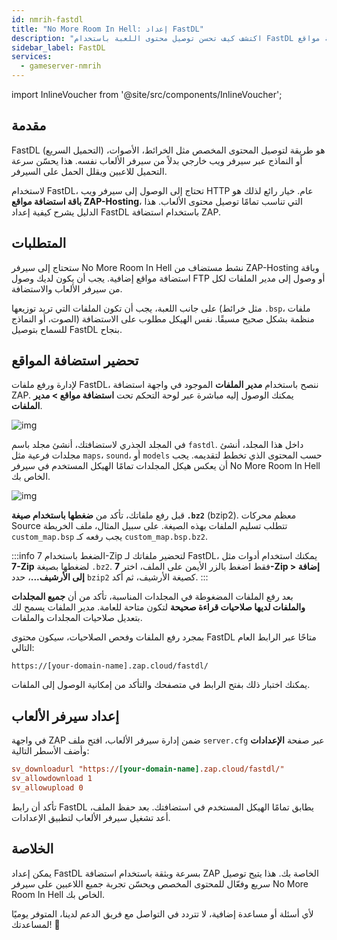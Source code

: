 ```yaml
---
id: nmrih-fastdl
title: "No More Room In Hell: إعداد FastDL"
description: "اكتشف كيف تحسن توصيل محتوى اللعبة باستخدام FastDL عبر استضافة مواقع ZAP-Hosting لتحميلات أسرع وتقليل حمل السيرفر → تعلّم المزيد الآن"
sidebar_label: FastDL
services:
  - gameserver-nmrih
---
```


import InlineVoucher from '@site/src/components/InlineVoucher';


## مقدمة

FastDL (التحميل السريع) هو طريقة لتوصيل المحتوى المخصص مثل الخرائط، الأصوات، أو النماذج عبر سيرفر ويب خارجي بدلاً من سيرفر الألعاب نفسه. هذا يحسّن سرعة التحميل للاعبين ويقلل الحمل على السيرفر.

لاستخدام FastDL، تحتاج إلى الوصول إلى سيرفر ويب HTTP عام. خيار رائع لذلك هو **باقة استضافة مواقع ZAP-Hosting**، التي تناسب تمامًا توصيل محتوى الألعاب. هذا الدليل يشرح كيفية إعداد FastDL باستخدام استضافة ZAP.

<InlineVoucher />

## المتطلبات

ستحتاج إلى سيرفر No More Room In Hell نشط مستضاف من ZAP-Hosting وباقة استضافة مواقع إضافية. يجب أن يكون لديك وصول FTP أو وصول إلى مدير الملفات لكل من سيرفر الألعاب والاستضافة.

على جانب اللعبة، يجب أن تكون الملفات التي تريد توزيعها (مثل خرائط `.bsp`، ملفات الصوت، أو النماذج) منظمة بشكل صحيح مسبقًا. نفس الهيكل مطلوب على الاستضافة للسماح بتوصيل FastDL بنجاح.

## تحضير استضافة المواقع

لإدارة ورفع ملفات FastDL، ننصح باستخدام **مدير الملفات** الموجود في واجهة استضافة ZAP. يمكنك الوصول إليه مباشرة عبر لوحة التحكم تحت **استضافة مواقع > مدير الملفات**.

![img](https://screensaver01.zap-hosting.com/index.php/s/dptRwGTgL6bHXrE/preview)

في المجلد الجذري لاستضافتك، أنشئ مجلد باسم `fastdl`. داخل هذا المجلد، أنشئ مجلدات فرعية مثل `maps`، `sound`، أو `models` حسب المحتوى الذي تخطط لتقديمه. يجب أن يعكس هيكل المجلدات تمامًا الهيكل المستخدم في سيرفر No More Room In Hell الخاص بك.

![img](https://screensaver01.zap-hosting.com/index.php/s/beCCJPFT5si3wRZ/preview)

قبل رفع ملفاتك، تأكد من **ضغطها باستخدام صيغة `.bz2`** (bzip2). معظم محركات Source تتطلب تسليم الملفات بهذه الصيغة. على سبيل المثال، ملف الخريطة `custom_map.bsp` يجب رفعه كـ `custom_map.bsp.bz2`.

:::info الضغط باستخدام 7-Zip
لتحضير ملفاتك لـ FastDL، يمكنك استخدام أدوات مثل **7-Zip** لضغطها بصيغة `.bz2`. فقط اضغط بالزر الأيمن على الملف، اختر **7-Zip > إضافة إلى الأرشيف...**، حدد `bzip2` كصيغة الأرشيف، ثم أكد.
:::

بعد رفع الملفات المضغوطة في المجلدات المناسبة، تأكد من أن **جميع المجلدات والملفات لديها صلاحيات قراءة صحيحة** لتكون متاحة للعامة. مدير الملفات يسمح لك بتعديل صلاحيات المجلدات والملفات.

بمجرد رفع الملفات وفحص الصلاحيات، سيكون محتوى FastDL متاحًا عبر الرابط العام التالي:

```
https://[your-domain-name].zap.cloud/fastdl/
```

يمكنك اختبار ذلك بفتح الرابط في متصفحك والتأكد من إمكانية الوصول إلى الملفات.

## إعداد سيرفر الألعاب

في واجهة ZAP ضمن إدارة سيرفر الألعاب، افتح ملف `server.cfg` عبر صفحة **الإعدادات** وأضف الأسطر التالية:

```cfg
sv_downloadurl "https://[your-domain-name].zap.cloud/fastdl/"
sv_allowdownload 1
sv_allowupload 0
```

تأكد أن رابط FastDL يطابق تمامًا الهيكل المستخدم في استضافتك. بعد حفظ الملف، أعد تشغيل سيرفر الألعاب لتطبيق الإعدادات.

## الخلاصة

يمكن إعداد FastDL بسرعة وبثقة باستخدام استضافة ZAP الخاصة بك. هذا يتيح توصيل سريع وفعّال للمحتوى المخصص ويحسّن تجربة جميع اللاعبين على سيرفر No More Room In Hell الخاص بك.

لأي أسئلة أو مساعدة إضافية، لا تتردد في التواصل مع فريق الدعم لدينا، المتوفر يوميًا لمساعدتك! 🙂

<InlineVoucher />
